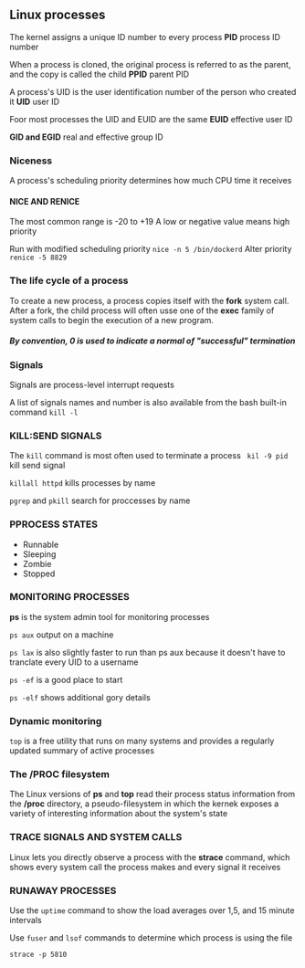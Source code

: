 ## Linux processes

The kernel assigns a unique ID number to every process **PID** process ID number
 
When a process is cloned, the original process is referred to as the parent, and the copy is called the child **PPID** parent PID

A process's UID is the user identification number of the person who created it **UID** user ID

Foor most processes the UID and EUID are the same **EUID** effective user ID

**GID and EGID** real and effective group ID

### Niceness

A process's scheduling priority determines how much CPU time it receives

#### NICE AND RENICE

The most common range is -20 to +19
A low or negative value means high priority

Run with modified scheduling priority ```nice -n 5 /bin/dockerd```
Alter priority ```renice -5 8829```

### The life cycle of a process

To create a new process, a process copies itself with the **fork** system call.
After a fork, the child process will often usse one of the **exec** family of system calls to begin the execution of a new program.

##### By convention, 0 is used to indicate a normal of "successful" termination

### Signals

Signals are process-level interrupt requests

A list of signals names and number is also available from the bash built-in command ```kill -l```

### KILL:SEND SIGNALS

The ```kill``` command is most often used to terminate a process
``` kil -9 pid``` kill send signal

```killall httpd``` kills processes by name

```pgrep``` and ```pkill``` search for proccesses by name

### PPROCESS STATES

 * Runnable
 * Sleeping
 * Zombie
 * Stopped

### MONITORING PROCESSES

__ps__ is the system admin tool for monitoring processes

```ps aux``` output on a machine

```ps lax``` is also slightly faster to run than ps aux because it doesn't have to tranclate every UID to a username

```ps -ef``` is a good place to start

```ps -elf``` shows additional gory details

### Dynamic monitoring 

```top``` is a free utility that runs on many systems and provides a regularly updated summary of active processes

### The /PROC filesystem

The Linux versions of __ps__ and __top__ read their process status information from the __/proc__ directory, a pseudo-filesystem in which the kernek exposes a variety of interesting information about the system's state

### TRACE SIGNALS AND SYSTEM CALLS

Linux lets you directly observe a process with the  __strace__ command, which shows every system call the process makes and every signal it receives

### RUNAWAY PROCESSES

Use the ```uptime``` command to show the load averages over 1,5, and 15 minute intervals

Use ```fuser``` and ```lsof``` commands to determine which process is using the file

```strace -p 5810```
